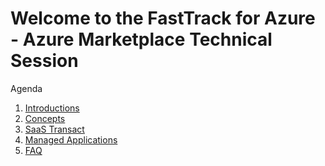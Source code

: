 # Welcome to the FastTrack for Azure - Azure Marketplace Technical Session

<!--

> This call will not be recorded due to the wide audience and to encourage questions.

**Questions?** Feel free to type them in the chat window at any time. Note that questions you post will be public. 

**Slideless** No PowerPoint, we promise! As we update this content you will get the changes straight away.

**Feeback** We would love to hear your thoughts, please provide us your feedback [//aka.ms/ftalive](https://aka.ms/ftalive).

![Feedback screenshot](/images/feedback.png)
-->

Agenda
1. [Introductions](./intro.md)
1. [Concepts](./concepts.md)
1. [SaaS Transact](./saastransact.md)
1. [Managed Applications](./managedapp.md)
1. [FAQ](./faq.md)


